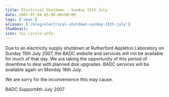 ```yaml
---
title: Electrical Shutdown - Sunday 15th July
date: 2007-07-04 05:00:00+00:00
tags: ['news']
aliases: ['/blog/electrical-shutdown-sunday-15th-july']
thumbnail: 
icon: fas circle-info
---
```

 
 Due to an electricity supply shutdown at Rutherford Appleton Laboratory on Sunday 15th July 2007, the BADC website and services will not be available for much of that day. We are taking the opportunity of this period of downtime to deal with planned disk upgrades. 
BADC services will be available again on Monday 16th July.
 
We are sorry for the inconvenience this may cause.
 
 
BADC Support4th July 2007


 


